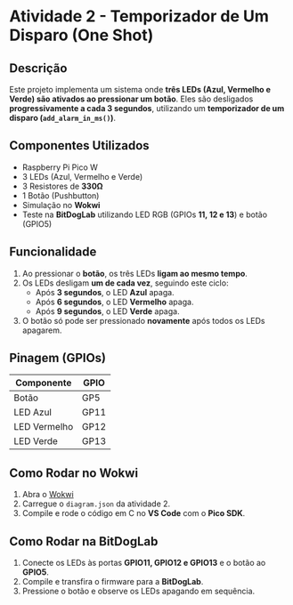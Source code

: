 #  Atividade 2 - Temporizador de Um Disparo (One Shot)

##  Descrição
Este projeto implementa um sistema onde **três LEDs (Azul, Vermelho e Verde) são ativados ao pressionar um botão**. Eles são desligados **progressivamente a cada 3 segundos**, utilizando um **temporizador de um disparo (`add_alarm_in_ms()`)**.

##  Componentes Utilizados
- Raspberry Pi Pico W
- 3 LEDs (Azul, Vermelho e Verde)
- 3 Resistores de **330Ω**
- 1 Botão (Pushbutton)
- Simulação no **Wokwi**
- Teste na **BitDogLab** utilizando LED RGB (GPIOs **11, 12 e 13**) e botão (GPIO5)

##  Funcionalidade
1. Ao pressionar o **botão**, os três LEDs **ligam ao mesmo tempo**.
2. Os LEDs desligam **um de cada vez**, seguindo este ciclo:
   - Após **3 segundos**, o LED **Azul** apaga.
   - Após **6 segundos**, o LED **Vermelho** apaga.
   - Após **9 segundos**, o LED **Verde** apaga.
3. O botão só pode ser pressionado **novamente** após todos os LEDs apagarem.

##  Pinagem (GPIOs)
| Componente  | GPIO |
|-------------|------|
| Botão       | GP5  |
| LED Azul    | GP11 |
| LED Vermelho| GP12 |
| LED Verde   | GP13 |

##  Como Rodar no Wokwi
1. Abra o [Wokwi](https://wokwi.com/)
2. Carregue o `diagram.json` da atividade 2.
3. Compile e rode o código em C no **VS Code** com o **Pico SDK**.

##  Como Rodar na BitDogLab
1. Conecte os LEDs às portas **GPIO11, GPIO12 e GPIO13** e o botão ao **GPIO5**.
2. Compile e transfira o firmware para a **BitDogLab**.
3. Pressione o botão e observe os LEDs apagando em sequência.
